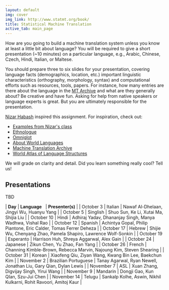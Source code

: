 ```yaml
---
layout: default
img: cover
img_link: http://www.statmt.org/book/
title: Statistical Machine Translation
active_tab: main_page 
---
```


How are you going to build a machine translation system unless you know at
least a little bit about language? You will be required to give 
a short presentation (~10 minutes) on a particular language, 
e.g., Arabic, Chinese, Czech, Hindi, Italian, or Maltese.

You should prepare three to six slides for your presentation, covering
language facts (demographics, location, etc.) important linguistic 
characteristics (orthography, morphology, syntax) and computational efforts 
such as resources, tools, papers. For instance,  how many entries are there
about the language in the [MT Archive](http://www.mt-archive.info/) 
and what are they generally about? Be creative and have fun. 
Asking for help from native speakers or language experts is great.
But you are ultimately responsible for the presentation.

[Nizar Habash](http://www.nizarhabash.com/) inspired this assignment.
For inspiration, check out:

* [Examples from Nizar's class](https://sites.google.com/site/comse6998machinetranslation/language-in-10-minutes)
* [Ethnologue](http://www.ethnologue.com/)
* [Omniglot](http://www.omniglot.com/)
* [About World Languages](http://www.aboutworldlanguages.com/)
* [Machine Translation Archive](http://www.mt-archive.info/)
* [World Atlas of Language Structures](http://wals.info/)

We will grade on clarity and detail. Did you learn 
something really cool? Tell us!

Presentations
-------------

TBD

| **Day**      | **Language**&nbsp;&nbsp; | **Presenter(s)** |
| October 3 | Italian | Nawaf Al-Dhelaan, Jingyi Wu, Huanyu Yang |
| October 5 | Singlish | Shuo Sun, Ke Li, Xutai Ma, Shijia Liu |
| October 10 | Hindi | Adhiraj Yadav, Dhananjay Singh, Manya Wadhwa, Vishal Rao |
| October 12 | Spanish | Achintya Gopal, Philip Piantone, Eric Calder, Tomas Ferrer Deheza | 
| October 17 | Hebrew | Shijie Wu, Chenyang Zhao, Pamela Shapiro, Lawrence Wolf-Sonkin |
| October 19 | Esperanto | Harrison Huh, Shreya Aggarwal, Alex Gain |
| October 24 | Japanese | Zikun Chen, Yu Zhao, Fan Yang |
| October 26 | French | Channing Kimble-Brown, Rebecca Marvin, Najoung Kim, Steven Shearing |
| October 31 | Korean | Xiaofeng Qiu, Ziyan Wang, Kwang Bin Lee, Baekchun Kim |
| November 2 | Brazilian Portuguese | Tanay Agarwal, Ryan Newell, Jonathan Liu, Gary Qian, Dylan Lewis |
| November 7 | ASL | Xuan Zhang, Digvijay Singh, Yirui Wang |
| November 9 | Mandarin | Dongji Gao, Kun QIan, Szu-Jui Chen |
| November 14 | Telugu | Sankalp Kolhe, Aswin, Nikhil Kulkarni, Rohit Ravoori, Amitoj Kaur |




